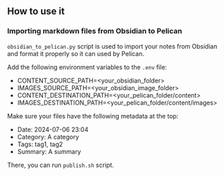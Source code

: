 ## How to use it

### Importing markdown files from Obsidian to Pelican 

`obsidian_to_pelican.py` script is used to import your notes from Obsidian and format it properly so it can used by Pelican.

Add the following environment variables to the `.env` file:
- CONTENT_SOURCE_PATH=<your_obsidian_folder>
- IMAGES_SOURCE_PATH=<your_obsidian_image_folder>
- CONTENT_DESTINATION_PATH=<your_pelican_folder/content>
- IMAGES_DESTINATION_PATH=<your_pelican_folder/content/images>

Make sure your files have the following metadata at the top:

- Date: 2024-07-06 23:04
- Category: A category
- Tags: tag1, tag2
- Summary: A summary

There, you can run `publish.sh` script.